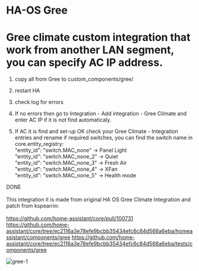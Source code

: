 # HA-OS Gree
# Gree climate custom integration that work from another LAN segment, you can specify AC IP address.

1. copy all from Gree to custom_components/gree/<br>
2. restart HA<br>
3. check log for errors<br>
4. If no errors then go to Integration - Add integration - Gree Climate and enter AC IP if it is not find automaticaly.<br>
   
5. If AC it is find and set-up OK check your Gree Climate - Integration entries and rename if required switches, you can find the switch name in core.entity_registry:<br>
     "entity_id": "switch.MAC_none"    ->  Panel Light<br>
     "entity_id": "switch.MAC_none_2"  ->  Quiet<br>
     "entity_id": "switch.MAC_none_3"  ->  Fresh Air<br>
     "entity_id": "switch.MAC_none_4"  ->  XFan<br>
     "entity_id": "switch.MAC_none_5"  ->  Health mode<br>

DONE<br>
<br>
This integration it is made from original HA OS Gree Climate Integration and patch from kspearrin:<br>
<br>
https://github.com/home-assistant/core/pull/100731
https://github.com/home-assistant/core/tree/ec2116a3e78efe9bcbb35434efc6c84d568a6eba/homeassistant/components/gree
https://github.com/home-assistant/core/tree/ec2116a3e78efe9bcbb35434efc6c84d568a6eba/tests/components/gree

![gree-1](https://github.com/rapi3/HA-OS-Gree/assets/18531150/9ff6e997-ad80-4298-ac90-dda103422f0d)
